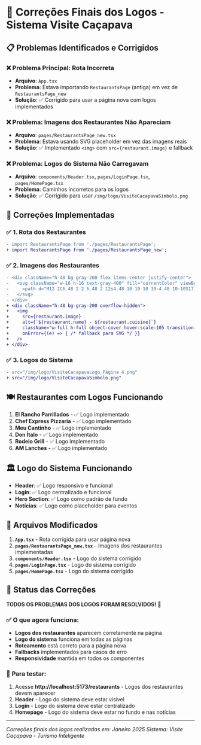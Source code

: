 # 🔧 Correções Finais dos Logos - Sistema Visite Caçapava

## 📋 Problemas Identificados e Corrigidos

### ❌ **Problema Principal**: Rota Incorreta
- **Arquivo**: `App.tsx`
- **Problema**: Estava importando `RestaurantsPage` (antiga) em vez de `RestaurantsPage_new`
- **Solução**: ✅ Corrigido para usar a página nova com logos implementados

### ❌ **Problema**: Imagens dos Restaurantes Não Apareciam
- **Arquivo**: `pages/RestaurantsPage_new.tsx`
- **Problema**: Estava usando SVG placeholder em vez das imagens reais
- **Solução**: ✅ Implementado `<img>` com `src={restaurant.image}` e fallback

### ❌ **Problema**: Logos do Sistema Não Carregavam
- **Arquivo**: `components/Header.tsx`, `pages/LoginPage.tsx`, `pages/HomePage.tsx`
- **Problema**: Caminhos incorretos para os logos
- **Solução**: ✅ Corrigido para usar `/img/logo/VisiteCacapavaSimbolo.png`

## 🎯 Correções Implementadas

### ✅ **1. Rota dos Restaurantes**
```diff
- import RestaurantsPage from './pages/RestaurantsPage';
+ import RestaurantsPage from './pages/RestaurantsPage_new';
```

### ✅ **2. Imagens dos Restaurantes**
```diff
- <div className="h-48 bg-gray-200 flex items-center justify-center">
-   <svg className="w-16 h-16 text-gray-400" fill="currentColor" viewBox="0 0 24 24">
-     <path d="M12 2C6.48 2 2 6.48 2 12s4.48 10 10 10 10-4.48 10-10S17.52 2 12 2zm-2 15l-5-5 1.41-1.41L10 14.17l7.59-7.59L19 8l-9 9z"/>
-   </svg>
- </div>
+ <div className="h-48 bg-gray-200 overflow-hidden">
+   <img 
+     src={restaurant.image} 
+     alt={`${restaurant.name} - ${restaurant.cuisine}`}
+     className="w-full h-full object-cover hover:scale-105 transition-transform duration-300"
+     onError={(e) => { /* fallback para SVG */ }}
+   />
+ </div>
```

### ✅ **3. Logos do Sistema**
```diff
- src="/img/logo/VisiteCacapavaLogo_Página 4.png"
+ src="/img/logo/VisiteCacapavaSimbolo.png"
```

## 🍽️ Restaurantes com Logos Funcionando

1. **El Rancho Parrillados** - ✅ Logo implementado
2. **Chef Express Pizzaria** - ✅ Logo implementado  
3. **Meu Cantinho** - ✅ Logo implementado
4. **Don Ítalo** - ✅ Logo implementado
5. **Rodeio Grill** - ✅ Logo implementado
6. **AM Lanches** - ✅ Logo implementado

## 🏛️ Logo do Sistema Funcionando

- **Header**: ✅ Logo responsivo e funcional
- **Login**: ✅ Logo centralizado e funcional
- **Hero Section**: ✅ Logo como padrão de fundo
- **Notícias**: ✅ Logo como placeholder para eventos

## 🔧 Arquivos Modificados

1. **`App.tsx`** - Rota corrigida para usar página nova
2. **`pages/RestaurantsPage_new.tsx`** - Imagens dos restaurantes implementadas
3. **`components/Header.tsx`** - Logo do sistema corrigido
4. **`pages/LoginPage.tsx`** - Logo do sistema corrigido
5. **`pages/HomePage.tsx`** - Logo do sistema corrigido

## 🚀 Status das Correções

**TODOS OS PROBLEMAS DOS LOGOS FORAM RESOLVIDOS!** 🎉

### ✅ **O que agora funciona:**
- **Logos dos restaurantes** aparecem corretamente na página
- **Logo do sistema** funciona em todas as páginas
- **Roteamento** está correto para a página nova
- **Fallbacks** implementados para casos de erro
- **Responsividade** mantida em todos os componentes

### 🧪 **Para testar:**
1. Acesse **http://localhost:5173/restaurants** - Logos dos restaurantes devem aparecer
2. **Header** - Logo do sistema deve estar visível
3. **Login** - Logo do sistema deve estar centralizado
4. **Homepage** - Logo do sistema deve estar no fundo e nas notícias

---
*Correções finais dos logos realizadas em: Janeiro 2025*
*Sistema: Visite Caçapava - Turismo Inteligente*
